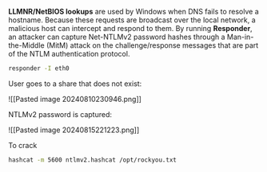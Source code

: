 
**LLMNR/NetBIOS lookups** are used by Windows when DNS fails to resolve a hostname. Because these requests are broadcast over the local network, a malicious host can intercept and respond to them. By running **Responder**, an attacker can capture Net-NTLMv2 password hashes through a Man-in-the-Middle (MitM) attack on the challenge/response messages that are part of the NTLM authentication protocol.

```bash
responder -I eth0
```

User goes to a share that does not exist:

![[Pasted image 20240810230946.png]]

NTLMv2 password is captured:

![[Pasted image 20240815221223.png]]

To crack

```bash
hashcat -m 5600 ntlmv2.hashcat /opt/rockyou.txt
```
